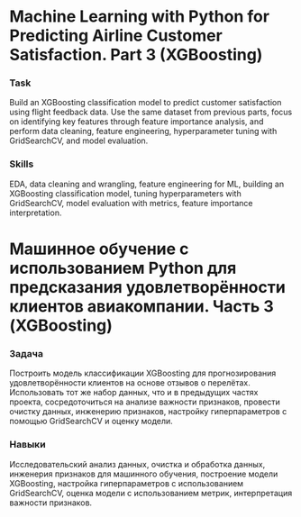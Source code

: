 # Machine Learning with Python for Predicting Airline Customer Satisfaction. Part 3 (XGBoosting)

### Task  
Build an XGBoosting classification model to predict customer satisfaction using flight feedback data. Use the same dataset from previous parts, focus on identifying key features through feature importance analysis, and perform data cleaning, feature engineering, hyperparameter tuning with GridSearchCV, and model evaluation.

### Skills  
EDA, data cleaning and wrangling, feature engineering for ML, building an XGBoosting classification model, tuning hyperparameters with GridSearchCV, model evaluation with metrics, feature importance interpretation.

# Машинное обучение с использованием Python для предсказания удовлетворённости клиентов авиакомпании. Часть 3 (XGBoosting)

### Задача  
Построить модель классификации XGBoosting для прогнозирования удовлетворённости клиентов на основе отзывов о перелётах. Использовать тот же набор данных, что и в предыдущих частях проекта, сосредоточиться на анализе важности признаков, провести очистку данных, инженерию признаков, настройку гиперпараметров с помощью GridSearchCV и оценку модели.

### Навыки  
Исследовательский анализ данных, очистка и обработка данных, инженерия признаков для машинного обучения, построение модели XGBoosting, настройка гиперпараметров с использованием GridSearchCV, оценка модели с использованием метрик, интерпретация важности признаков.
